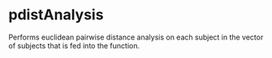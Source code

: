 # pdistAnalysis
Performs euclidean pairwise distance analysis on each subject in the vector of subjects that is fed into the function. 
